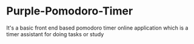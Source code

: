 # Purple-Pomodoro-Timer
It's a basic front end based pomodoro timer online application which is a timer assistant for doing tasks or study
